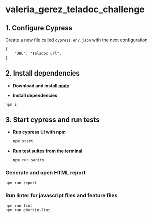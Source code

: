# valeria_gerez_teladoc_challenge

## **1. Configure Cypress**

Create a new file called `cypress.env.json` with the next configuration
```
{
    "URL": "Teladoc url",
}
```

## **2. Install dependencies**

- **Download and install [node](https://nodejs.org/en/download/)**

- **Install dependencies**
```
npm i
```

## **3. Start cypress and run tests**

- **Run cypress UI with npm**
  ```
  npm start
  ```
  
- **Run test suites from the terminal**
  ```
  npm run sanity
  ```

### **Generate and open HTML report**

```
npm run report
```

### **Run linter for javascript files and feature files**

```
npm run lint
npm run gherkin-lint
```